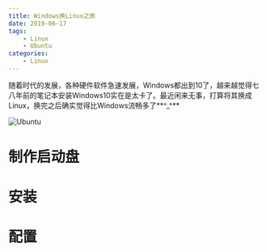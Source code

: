 ```yaml
---
title: Windows换Linux之旅
date: 2019-06-17
tags: 
	- Linux
	- Ubuntu
categories:
	- Linux
---
```


随着时代的发展，各种硬件软件急速发展，Windows都出到10了，越来越觉得七八年前的笔记本安装Windows10实在是太卡了。最近闲来无事，打算将其换成Linux，换完之后确实觉得比Windows流畅多了**^_^**

![Ubuntu](http://imcn.me/wp-content/uploads/2017/04/ubuntu-1704-zesty-zapus-desktop-1-1.jpg)

<!-- more -->

# 制作启动盘
# 安装
# 配置